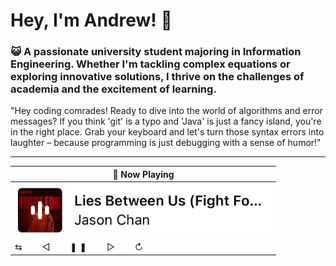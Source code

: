 # Hey, I'm Andrew! :wave:

### :smiley_cat: A passionate university student majoring in Information Engineering. Whether I'm tackling complex equations or exploring innovative solutions, I thrive on the challenges of academia and the excitement of learning.

"Hey coding comrades! Ready to dive into the world of algorithms and error messages? If you think 'git' is a typo and 'Java' is just a fancy island, you're in the right place. Grab your keyboard and let's turn those syntax errors into laughter – because programming is just debugging with a sense of humor!"

---

| 🎵 Now Playing                                                                                                                    |
| ------------------------------------------------------------------------------------------------------------------------------ |
| <a href="https://youtu.be/8nGRNWO1Eh4?si=P-_nRWAHVQ0zQqM5"><img src="music.png"></a> |
| ⇆　　  ◁　　  ❚ ❚　  　▷　  　↻ |
